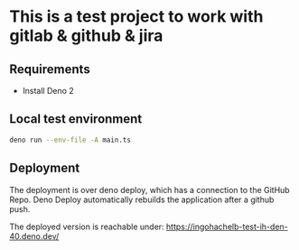 # This is a test project to work with gitlab & github & jira

## Requirements

- Install Deno 2

## Local test environment

```sh
deno run --env-file -A main.ts
```


## Deployment

The deployment is over deno deploy, which has a connection to the GitHub Repo.
Deno Deploy automatically rebuilds the application after a github push.

The deployed version is reachable under:
https://ingohachelb-test-ih-den-40.deno.dev/